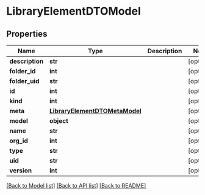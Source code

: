 # LibraryElementDTOModel

## Properties
Name | Type | Description | Notes
------------ | ------------- | ------------- | -------------
**description** | **str** |  | [optional] 
**folder_id** | **int** |  | [optional] 
**folder_uid** | **str** |  | [optional] 
**id** | **int** |  | [optional] 
**kind** | **int** |  | [optional] 
**meta** | [**LibraryElementDTOMetaModel**](LibraryElementDTOMetaModel.md) |  | [optional] 
**model** | **object** |  | [optional] 
**name** | **str** |  | [optional] 
**org_id** | **int** |  | [optional] 
**type** | **str** |  | [optional] 
**uid** | **str** |  | [optional] 
**version** | **int** |  | [optional] 

[[Back to Model list]](../README.md#documentation-for-models) [[Back to API list]](../README.md#documentation-for-api-endpoints) [[Back to README]](../README.md)


